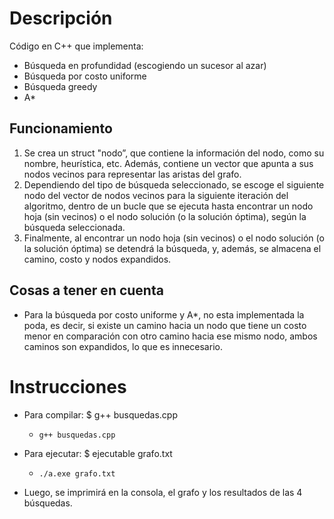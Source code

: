 # Descripción
Código en C++ que implementa: 
 -	Búsqueda en profundidad (escogiendo un sucesor al azar)
 -	Búsqueda por costo uniforme
 -	Búsqueda greedy
 -	A*

## Funcionamiento
 1. Se crea un struct "nodo”, que contiene la información del nodo, como su nombre, heurística, etc. Además, contiene un vector que apunta a sus nodos vecinos para representar las aristas del grafo. 
 2. Dependiendo del tipo de búsqueda seleccionado, se escoge el siguiente nodo del vector de nodos vecinos para la siguiente iteración del algoritmo, dentro de un bucle que se ejecuta hasta encontrar un nodo hoja (sin vecinos) o el nodo solución (o la solución óptima), según la búsqueda seleccionada. 
 3. Finalmente, al encontrar un nodo hoja (sin vecinos) o el nodo solución (o la solución óptima) se detendrá la búsqueda, y, además, se almacena el camino, costo y nodos expandidos.

## Cosas a tener en cuenta
 - Para la búsqueda por costo uniforme y A*, no esta implementada la poda, es decir, si existe un camino hacia un nodo que tiene un costo menor en comparación con otro camino hacia ese mismo nodo, ambos caminos son expandidos, lo que es innecesario.

# Instrucciones 
- Para compilar: $ g++ busquedas.cpp

	- `g++ busquedas.cpp`

- Para ejecutar: $ ejecutable grafo.txt

	- `./a.exe grafo.txt`

- Luego, se imprimirá en la consola, el grafo y los resultados de las 4 búsquedas. 


